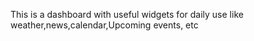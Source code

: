 This is a dashboard with useful widgets for daily use like weather,news,calendar,Upcoming events, etc
